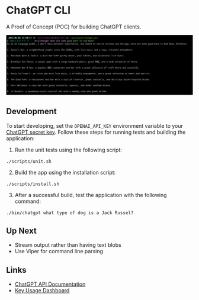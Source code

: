 # ChatGPT CLI

A Proof of Concept (POC) for building ChatGPT clients.

![a screenshot](resources/screenshot.png)

## Development

To start developing, set the `OPENAI_API_KEY` environment variable to
your [ChatGPT secret key](https://platform.openai.com/account/api-keys). Follow these steps for running tests and
building the application:

1. Run the unit tests using the following script:

```shell
./scripts/unit.sh
```

2. Build the app using the installation script:

```shell
./scripts/install.sh
```

3. After a successful build, test the application with the following command:

```shell
./bin/chatgpt what type of dog is a Jack Russel?
```

## Up Next

* Stream output rather than having text blobs
* Use Viper for command line parsing

## Links

* [ChatGPT API Documentation](https://platform.openai.com/docs/introduction/overview)
* [Key Usage Dashboard](https://platform.openai.com/account/usage)